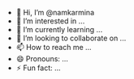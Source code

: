 - 👋 Hi, I’m @namkarmina
- 👀 I’m interested in ...
- 🌱 I’m currently learning ...
- 💞️ I’m looking to collaborate on ...
- 📫 How to reach me ...
- 😄 Pronouns: ...
- ⚡ Fun fact: ...

<!---
namkarmina/namkarmina is a ✨ special ✨ repository because its `README.md` (this file) appears on your GitHub profile.
You can click the Preview link to take a look at your changes.
--->

